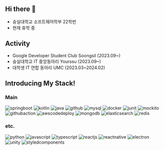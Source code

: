 ## Hi there 👋
- 숭실대학교 소프트웨어학부 22학번
- 현재 휴학 중

## Activity
- Google Developer Student Club Soongsil (2023.09~)
- 숭실대학교 IT 중앙동아리 Yourssu (2023.09~)
- 대학생 IT 연합 동아리 UMC (2023.03~2024.02)

## Introducing My Stack!

### Main
![springboot](https://www.codenary.co.kr/widget/github-techstack/api?name=springboot) ![kotlin](https://www.codenary.co.kr/widget/github-techstack/api?name=kotlin) ![java](https://www.codenary.co.kr/widget/github-techstack/api?name=java) ![github](https://www.codenary.co.kr/widget/github-techstack/api?name=github) ![mysql](https://www.codenary.co.kr/widget/github-techstack/api?name=mysql) ![docker](https://www.codenary.co.kr/widget/github-techstack/api?name=docker) ![junit](https://www.codenary.co.kr/widget/github-techstack/api?name=junit) ![mockito](https://www.codenary.co.kr/widget/github-techstack/api?name=mockito) ![githubaction](https://www.codenary.co.kr/widget/github-techstack/api?name=githubaction) ![awscodedeploy](https://www.codenary.co.kr/widget/github-techstack/api?name=awscodedeploy) ![mongodb](https://www.codenary.co.kr/widget/github-techstack/api?name=mongodb) ![elasticsearch](https://www.codenary.co.kr/widget/github-techstack/api?name=elasticsearch) ![redis](https://www.codenary.co.kr/widget/github-techstack/api?name=redis) 

### etc.
![python](https://www.codenary.co.kr/widget/github-techstack/api?name=python) ![javascript](https://www.codenary.co.kr/widget/github-techstack/api?name=javascript) ![typescript](https://www.codenary.co.kr/widget/github-techstack/api?name=typescript) ![reactjs](https://www.codenary.co.kr/widget/github-techstack/api?name=reactjs) ![reactnative](https://www.codenary.co.kr/widget/github-techstack/api?name=reactnative) ![electron](https://www.codenary.co.kr/widget/github-techstack/api?name=electron) ![unity](https://www.codenary.co.kr/widget/github-techstack/api?name=unity) ![styledcomponents](https://www.codenary.co.kr/widget/github-techstack/api?name=styledcomponents) 

<!--
**shon5544/shon5544** is a ✨ _special_ ✨ repository because its `README.md` (this file) appears on your GitHub profile.

Here are some ideas to get you started:

- 🔭 I’m currently working on ...
- 🌱 I’m currently learning ...
- 👯 I’m looking to collaborate on ...
- 🤔 I’m looking for help with ...
- 💬 Ask me about ...
- 📫 How to reach me: ...
- 😄 Pronouns: ...
- ⚡ Fun fact: ...
-->
